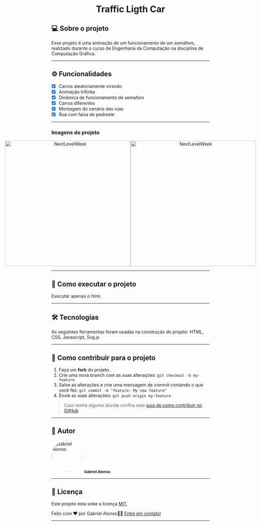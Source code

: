 <h1 align="center">
    Traffic Ligth Car
</h1>

## 💻 Sobre o projeto

<p>Esse projeto é uma animação de um funcionamento de um semáforo, realizado durante o curso de Engenharia da Computação na disciplina de Computação Gráfica.</p>

---

## ⚙️ Funcionalidades

- [x] Carros aleatoriamente virando
- [x] Animação Infinita
- [x] Dinâmica de funcionamento de semaforo
- [x] Carros diferentes
- [x] Montagem do cenário das ruas
- [x] Rua com faixa de pedreste  

---

### Imagens do projeto

<p align="center" style="display: flex; align-items: flex-start; justify-content: center;">
  <img alt="NextLevelWeek" title="#NextLevelWeek" src="#" width="400px">

  <img alt="NextLevelWeek" title="#NextLevelWeek" src="#" width="400px">
</p>

---

## 🚀 Como executar o projeto
Executar apenas o html.

---

## 🛠 Tecnologias

As seguintes ferramentas foram usadas na construção do projeto: HTML, CSS, Javascript, Svg.js

---

## 💪 Como contribuir para o projeto

1. Faça um **fork** do projeto.
2. Crie uma nova branch com as suas alterações: `git checkout -b my-feature`
3. Salve as alterações e crie uma mensagem de commit contando o que você fez: `git commit -m "feature: My new feature"`
4. Envie as suas alterações: `git push origin my-feature`
> Caso tenha alguma dúvida confira este [guia de como contribuir no GitHub](./CONTRIBUTING.md)

---

## 🦸 Autor
 <img style="border-radius: 50%;" src="https://user-images.githubusercontent.com/25436067/139539673-0901e87c-b021-46bd-b173-795d4ed94e9a.png" width="100px;" alt="Gabriel Alonso"/>
 <sub><b>Gabriel Alonso</b></sub>
 <br />
 
---

## 📝 Licença

Este projeto esta sobe a licença [MIT](./LICENSE).

Feito com ❤️ por Gabriel Alonso👋🏽 [Entre em contato!](https://www.linkedin.com/in/alonso-gabriel/)

---
